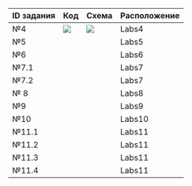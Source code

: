 
|  ID задания  | Код  | Схема   | Расположение  |
|--------------|------|---------|---------------|
| №4           |![](&#9989;)| ![](&#9989;)| Labs4 |
| №5           |             |             | Labs5 |
| №6           |              |            | Labs6|
| №7.1        |              |            | Labs7 |
| №7.2        |              |            |  Labs7 |
| № 8         |              |              | Labs8  |
| №9          |              |              | Labs9   |
| №10         |              |             | Labs10 |
| №11.1        |              |           | Labs11 |
| №11.2        |              |           | Labs11 |
| №11.3       |              |           | Labs11 |
| №11.4      |              |           | Labs11 |

